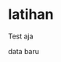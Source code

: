# latihan
Test aja


data baru

<html>
  <head>
    <style>
    </style>
  </head>
  <body>
    
  </body>
</html>
